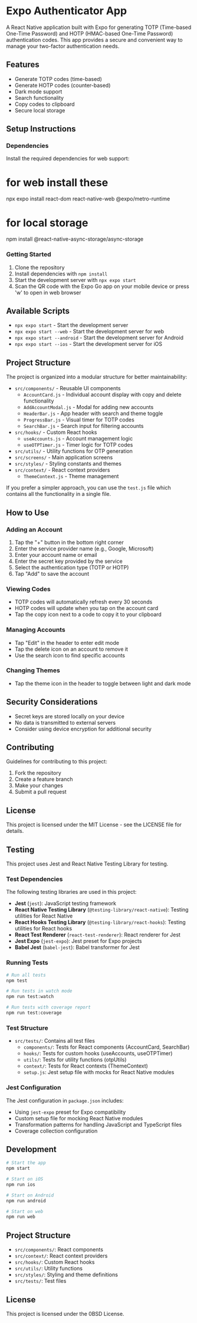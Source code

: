 # Expo Authenticator App

A React Native application built with Expo for generating TOTP (Time-based One-Time Password) and HOTP (HMAC-based One-Time Password) authentication codes. This app provides a secure and convenient way to manage your two-factor authentication needs.

## Features

- Generate TOTP codes (time-based)
- Generate HOTP codes (counter-based)
- Dark mode support
- Search functionality
- Copy codes to clipboard
- Secure local storage

## Setup Instructions

### Dependencies

Install the required dependencies for web support:
# for web install these
npx expo install react-dom react-native-web @expo/metro-runtime

# for local storage
npm install @react-native-async-storage/async-storage

### Getting Started

1. Clone the repository
2. Install dependencies with `npm install`
3. Start the development server with `npx expo start`
4. Scan the QR code with the Expo Go app on your mobile device or press 'w' to open in web browser

## Available Scripts

- `npx expo start` - Start the development server
- `npx expo start --web` - Start the development server for web
- `npx expo start --android` - Start the development server for Android
- `npx expo start --ios` - Start the development server for iOS

## Project Structure

The project is organized into a modular structure for better maintainability:

- `src/components/` - Reusable UI components
  - `AccountCard.js` - Individual account display with copy and delete functionality
  - `AddAccountModal.js` - Modal for adding new accounts
  - `HeaderBar.js` - App header with search and theme toggle
  - `ProgressBar.js` - Visual timer for TOTP codes
  - `SearchBar.js` - Search input for filtering accounts
- `src/hooks/` - Custom React hooks
  - `useAccounts.js` - Account management logic
  - `useOTPTimer.js` - Timer logic for TOTP codes
- `src/utils/` - Utility functions for OTP generation
- `src/screens/` - Main application screens
- `src/styles/` - Styling constants and themes
- `src/context/` - React context providers
  - `ThemeContext.js` - Theme management

If you prefer a simpler approach, you can use the `test.js` file which contains all the functionality in a single file.

## How to Use

### Adding an Account

1. Tap the "+" button in the bottom right corner
2. Enter the service provider name (e.g., Google, Microsoft)
3. Enter your account name or email
4. Enter the secret key provided by the service
5. Select the authentication type (TOTP or HOTP)
6. Tap "Add" to save the account

### Viewing Codes

- TOTP codes will automatically refresh every 30 seconds
- HOTP codes will update when you tap on the account card
- Tap the copy icon next to a code to copy it to your clipboard

### Managing Accounts

- Tap "Edit" in the header to enter edit mode
- Tap the delete icon on an account to remove it
- Use the search icon to find specific accounts

### Changing Themes

- Tap the theme icon in the header to toggle between light and dark mode

## Security Considerations

- Secret keys are stored locally on your device
- No data is transmitted to external servers
- Consider using device encryption for additional security

## Contributing

Guidelines for contributing to this project:

1. Fork the repository
2. Create a feature branch
3. Make your changes
4. Submit a pull request

## License

This project is licensed under the MIT License - see the LICENSE file for details.

## Testing

This project uses Jest and React Native Testing Library for testing.

### Test Dependencies

The following testing libraries are used in this project:

- **Jest** (`jest`): JavaScript testing framework
- **React Native Testing Library** (`@testing-library/react-native`): Testing utilities for React Native
- **React Hooks Testing Library** (`@testing-library/react-hooks`): Testing utilities for React hooks
- **React Test Renderer** (`react-test-renderer`): React renderer for Jest
- **Jest Expo** (`jest-expo`): Jest preset for Expo projects
- **Babel Jest** (`babel-jest`): Babel transformer for Jest

### Running Tests

```bash
# Run all tests
npm test

# Run tests in watch mode
npm run test:watch

# Run tests with coverage report
npm run test:coverage
```

### Test Structure

- `src/tests/`: Contains all test files
  - `components/`: Tests for React components (AccountCard, SearchBar)
  - `hooks/`: Tests for custom hooks (useAccounts, useOTPTimer)
  - `utils/`: Tests for utility functions (otpUtils)
  - `context/`: Tests for React contexts (ThemeContext)
  - `setup.js`: Jest setup file with mocks for React Native modules

### Jest Configuration

The Jest configuration in `package.json` includes:

- Using `jest-expo` preset for Expo compatibility
- Custom setup file for mocking React Native modules
- Transformation patterns for handling JavaScript and TypeScript files
- Coverage collection configuration

## Development

```bash
# Start the app
npm start

# Start on iOS
npm run ios

# Start on Android
npm run android

# Start on web
npm run web
```

## Project Structure

- `src/components/`: React components
- `src/context/`: React context providers
- `src/hooks/`: Custom React hooks
- `src/utils/`: Utility functions
- `src/styles/`: Styling and theme definitions
- `src/tests/`: Test files

## License

This project is licensed under the 0BSD License.